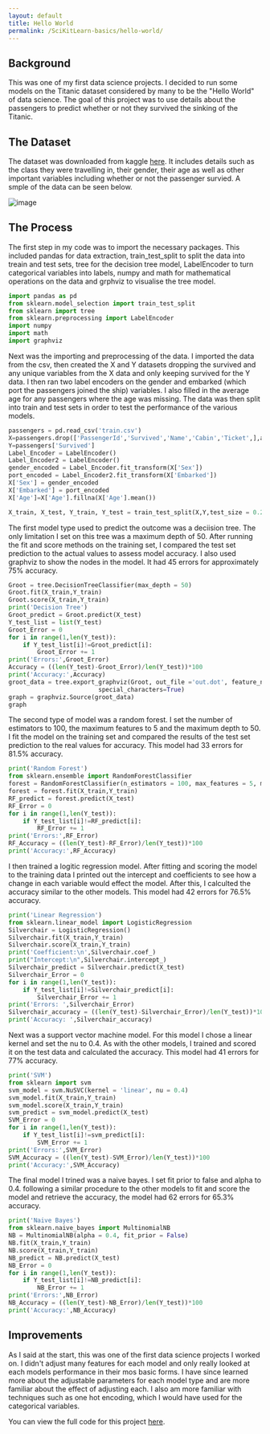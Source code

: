 ```yaml
---
layout: default
title: Hello World
permalink: /SciKitLearn-basics/hello-world/
---
```

## Background
This was one of my first data science projects. I decided to run some models on the Titanic dataset considered by many to be the "Hello World" of data science. The goal of this project was to use details about the passengers to predict whether or not they survived the sinking of the Titanic.

## The Dataset
The dataset was downloaded from kaggle [here](https://www.kaggle.com/rahulsah06/titanic). It includes details such as the class they were travelling in, their gender, their age as well as other important variables including whether or not the passenger survied. A smple of the data can be seen below.

![image](https://user-images.githubusercontent.com/18587666/134831174-1f2d945f-7d81-429d-ab4b-ec90d01e222b.png)

## The Process
The first step in my code was to import the necessary packages. This included pandas for data extraction, train_test_split to split the data into treain and test sets, tree for the decision tree model, LabelEncoder to turn categorical variables into labels, numpy and math for mathematical operations on the data and grphviz to visualise the tree model.

```python
import pandas as pd
from sklearn.model_selection import train_test_split
from sklearn import tree
from sklearn.preprocessing import LabelEncoder
import numpy
import math
import graphviz
```

Next was the importing and preprocessing of the data. I imported the data from the csv, then created the X and Y datasets dropping the survived and any unique variables from the X data and only keeping survived for the Y data. I then ran two label encoders on the gender and embarked (which port the passengers joined the ship) variables. I also filled in the average age for any passengers where the age was missing. The data was then split into train and test sets in order to test the performance of the various models.

```python
passengers = pd.read_csv('train.csv')
X=passengers.drop(['PassengerId','Survived','Name','Cabin','Ticket',],axis=1)
Y=passengers['Survived']
Label_Encoder = LabelEncoder()
Label_Encoder2 = LabelEncoder()
gender_encoded = Label_Encoder.fit_transform(X['Sex'])
port_encoded = Label_Encoder2.fit_transform(X['Embarked'])
X['Sex'] = gender_encoded
X['Embarked'] = port_encoded
X['Age']=X['Age'].fillna(X['Age'].mean())

X_train, X_test, Y_train, Y_test = train_test_split(X,Y,test_size = 0.2)
```

The first model type used to predict the outcome was a deciision tree. The only limitation I set on this tree was a maximum depth of 50. After running the fit and score methods on the training set, I compared the test set prediction to the actual values to assess model accuracy. I also used graphviz to show the nodes in the model. It had 45 errors for approximately 75% accuracy.

```python
Groot = tree.DecisionTreeClassifier(max_depth = 50)
Groot.fit(X_train,Y_train)
Groot.score(X_train,Y_train)
print('Decision Tree')
Groot_predict = Groot.predict(X_test)
Y_test_list = list(Y_test)
Groot_Error = 0
for i in range(1,len(Y_test)):
	if Y_test_list[i]!=Groot_predict[i]:
		Groot_Error += 1
print('Errors:',Groot_Error)
Accuracy = ((len(Y_test)-Groot_Error)/len(Y_test))*100
print('Accuracy:',Accuracy)
groot_data = tree.export_graphviz(Groot, out_file ='out.dot', feature_names = X.columns, class_names = ['Survived','Dead'],filled=True, rounded=True,  
                         special_characters=True)
graph = graphviz.Source(groot_data)
graph
```

The second type of model was a random forest. I set the number of estimators to 100, the maximum features to 5 and the maximum depth to 50. I fit the model on the training set and compared the results of the test set prediction to the real values for accuracy. This model had 33 errors for 81.5% accuracy.

```python
print('Random Forest')
from sklearn.ensemble import RandomForestClassifier
forest = RandomForestClassifier(n_estimators = 100, max_features = 5, max_depth = 50)
forest = forest.fit(X_train,Y_train)
RF_predict = forest.predict(X_test)
RF_Error = 0
for i in range(1,len(Y_test)):
	if Y_test_list[i]!=RF_predict[i]:
		RF_Error += 1
print('Errors:',RF_Error)
RF_Accuracy = ((len(Y_test)-RF_Error)/len(Y_test))*100
print('Accuracy:',RF_Accuracy)
```

I then trained a logitic regression model. After fitting and scoring the model to the training data I printed out the intercept and coefficients to see how a change in each variable would effect the model. After this, I calculted the accuracy similar to the other models. This model had 42 errors for 76.5% accuracy.

```python
print('Linear Regression')
from sklearn.linear_model import LogisticRegression
Silverchair = LogisticRegression()
Silverchair.fit(X_train,Y_train)
Silverchair.score(X_train,Y_train)
print('Coefficient:\n',Silverchair.coef_)
print("Intercept:\n",Silverchair.intercept_)
Silverchair_predict = Silverchair.predict(X_test)
Silverchair_Error = 0
for i in range(1,len(Y_test)):
	if Y_test_list[i]!=Silverchair_predict[i]:
		Silverchair_Error += 1
print('Errors: ',Silverchair_Error)
Silverchair_accuracy = ((len(Y_test)-Silverchair_Error)/len(Y_test))*100
print('Accuracy: ',Silverchair_accuracy)
```

Next was a support vector machine model. For this model I chose a linear kernel and set the nu to 0.4. As with the other models, I trained and scored it on the test data and calculated the accuracy. This model had 41 errors for 77% accuracy. 

```python
print('SVM')
from sklearn import svm
svm_model = svm.NuSVC(kernel = 'linear', nu = 0.4)
svm_model.fit(X_train,Y_train)
svm_model.score(X_train,Y_train)
svm_predict = svm_model.predict(X_test)
SVM_Error = 0
for i in range(1,len(Y_test)):
	if Y_test_list[i]!=svm_predict[i]:
		SVM_Error += 1
print('Errors:',SVM_Error)
SVM_Accuracy = ((len(Y_test)-SVM_Error)/len(Y_test))*100
print('Accuracy:',SVM_Accuracy)
```

The final model I trined was a naive bayes. I set fit prior to false and alpha to 0.4. following a similar procedure to the other models to fit and score the model and retrieve the accuracy, the model had 62 errors for 65.3% accuracy.
```python
print('Naive Bayes')
from sklearn.naive_bayes import MultinomialNB
NB = MultinomialNB(alpha = 0.4, fit_prior = False)
NB.fit(X_train,Y_train)
NB.score(X_train,Y_train)
NB_predict = NB.predict(X_test)
NB_Error = 0
for i in range(1,len(Y_test)):
	if Y_test_list[i]!=NB_predict[i]:
		NB_Error += 1
print('Errors:',NB_Error)
NB_Accuracy = ((len(Y_test)-NB_Error)/len(Y_test))*100
print('Accuracy:',NB_Accuracy)
```

## Improvements
As I said at the start, this was one of the first data science projects I worked on. I didn't adjust many features for each model and only really looked at each models performance in their mos basic forms. I have since learned more about the adjustable parameters for each model type and are more familiar about the effect of adjusting each. I also am more familiar with techniques such as one hot encoding, which I would have used for the categorical variables.

You can view the full code for this project [here](https://github.com/SamMatt87/Data-science-sample-projects/blob/master/Hello%20World/hello%20world.py).